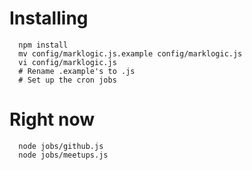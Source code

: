 # Installing

      npm install
      mv config/marklogic.js.example config/marklogic.js
      vi config/marklogic.js
      # Rename .example's to .js
      # Set up the cron jobs

# Right now

      node jobs/github.js
      node jobs/meetups.js
